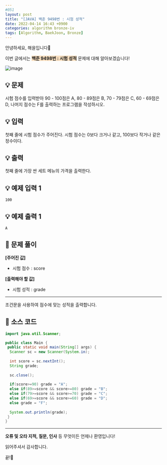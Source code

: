 ```yaml
---
#051
layout: post
title: "[JAVA] 백준 9498번 : 시험 성적"
date: 2022-04-14 16:43 +0900
categories: algorithm bronze-iv
tags: [Algorithm, BaekJoon, Bronze]
---
```


안녕하세요, 해을입니다🦖

이번 글에서는 <span style="background-color:#f7ddbe">**백준 9498번 : 시험 성적**</span> 문제에 대해 알아보겠습니다!

![image](https://user-images.githubusercontent.com/39720852/165549066-e419862e-090f-45db-9a57-296146c537a9.png)

## 💡 문제

시험 점수를 입력받아 90 - 100점은 A, 80 - 89점은 B, 70 - 79점은 C, 60 - 69점은 D, 나머지 점수는 F를 출력하는 프로그램을 작성하시오.

## 💡 입력

첫째 줄에 시험 점수가 주어진다. 시험 점수는 0보다 크거나 같고, 100보다 작거나 같은 정수이다.

## 💡 출력

첫째 줄에 가장 싼 세트 메뉴의 가격을 출력한다.

## 💡 예제 입력 1

```
100
```

## 💡 예제 출력 1

```
A
```

## 🚩 문제 풀이

**[주어진 값]**

* 시험 점수 : score

**[출력해야 할 값]**

* 시험 성적 : grade

---

조건문을 사용하여 점수에 맞는 성적을 출력합니다.

## 🚩 소스 코드

``` java
import java.util.Scanner;

public class Main {
 public static void main(String[] args) {  
  Scanner sc = new Scanner(System.in);
  
  int score = sc.nextInt();
  String grade;
  
  sc.close();
  
  if(score>=90) grade = "A";
  else if(89>=score && score>=80) grade = "B";
  else if(79>=score && score>=70) grade = "C";
  else if(69>=score && score>=60) grade = "D";
  else grade = "F";
  
  System.out.println(grade);
 }
}
```

---

**오류 및 오타 지적, 질문, 인사** 등 무엇이든 언제나 환영입니다!

읽어주셔서 감사합니다.

끝!🦕
